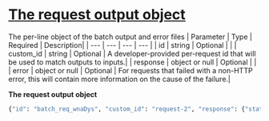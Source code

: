 # [The request output object](/docs/api-reference/batch/request-output)
The per-line object of the batch output and error files 
| Parameter | Type   | Required | Description|
| --- | --- | --- | --- |
| id | string | Optional | | 
| custom_id | string | Optional | A developer-provided per-request id that will be used to match                 outputs to inputs.| 
| response | object or null | Optional | | 
| error | object or null | Optional | For requests that failed with a non-HTTP error, this will                 contain more information on the cause of the failure.| 

**The request output object**
```python
{"id": "batch_req_wnaDys", "custom_id": "request-2", "response": {"status_code": 200, "request_id": "req_c187b3", "body": {"id": "chatcmpl-9758Iw", "object": "chat.completion", "created": 1711475054, "model": "gpt-3.5-turbo", "choices": [{"index": 0, "message": {"role": "assistant", "content": "2 + 2 equals 4."}, "finish_reason": "stop"}], "usage": {"prompt_tokens": 24, "completion_tokens": 15, "total_tokens": 39}, "system_fingerprint": null}}, "error": null}
```
